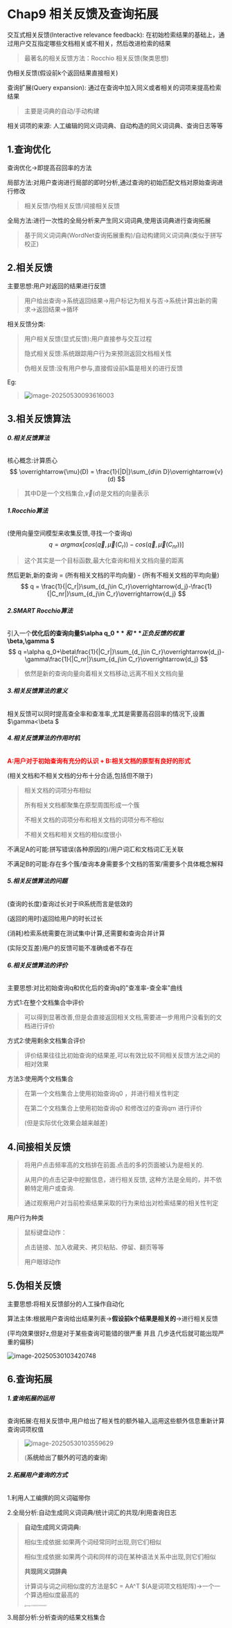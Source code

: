 # **Chap9 相关反馈及查询拓展**

交互式相关反馈(Interactive relevance feedback): 在初始检索结果的基础上，通过用户交互指定哪些文档相关或不相关，然后改进检索的结果

>   最著名的相关反馈方法：Rocchio 相关反馈(聚类思想)

伪相关反馈(假设前k个返回结果直接相关)

查询扩展(Query expansion): 通过在查询中加入同义或者相关的词项来提高检索结果

>   主要是词典的自动/手动构建

相关词项的来源: 人工编辑的同义词词典、自动构造的同义词词典、查询日志等等

## **1.查询优化**

查询优化->即提高召回率的方法

局部方法:对用户查询进行局部的即时分析,通过查询的初始匹配文档对原始查询进行修改

>   相关反馈/伪相关反馈/间接相关反馈

全局方法:进行一次性的全局分析来产生同义词词典,使用该词典进行查询拓展

>   基于同义词词典(WordNet查询拓展重构)/自动构建同义词词典(类似于拼写校正)

## **2.相关反馈**

主要思想:用户对返回的结果进行反馈

>   用户给出查询->系统返回结果->用户标记为相关与否->系统计算出新的需求->返回结果->循环

相关反馈分类:

>   用户相关反馈(显式反馈):用户直接参与交互过程
>
>   隐式相关反馈:系统跟踪用户行为来预测返回文档相关性
>
>   伪相关反馈:没有用户参与,直接假设前k篇是相关的进行反馈

Eg:

>   ![image-20250530093616003](./assets/image-20250530093616003.png)

## **3.相关反馈算法**

###### **0.相关反馈算法**

核心概念:计算质心
$$
\overrightarrow{\mu}(D) = \frac{1}{|D|}\sum_{d\in D}\overrightarrow{v}(d)
$$

>   其中D是一个文档集合,$\overrightarrow{v}(d)$是文档的向量表示

###### **1.Rocchio算法**

(使用向量空间模型来收集反馈,寻找一个查询q)
$$
q = argmax[cos(\overrightarrow{q},\overrightarrow{\mu}(C_r))-cos(\overrightarrow{q},\overrightarrow{\mu}(C_{nr}))]
$$

>   这个其实是一个目标函数,最大化查询和相关文档向量的距离

然后更新,新的查询 = (所有相关文档的平均向量) - (所有不相关文档的平均向量)
$$
q = \frac{1}{|C_r|}\sum_{d_j\in C_r}\overrightarrow{d_j}-\frac{1}{|C_nr|}\sum_{d_j\in C_r}\overrightarrow{d_j}
$$

###### **2.SMART Rocchio算法**

引入一个**优化后的查询向量$\alpha q_0 $**和**正负反馈的权重$\beta,\gamma $**
$$
q =\alpha q_0+\beta\frac{1}{|C_r|}\sum_{d_j\in C_r}\overrightarrow{d_j}-\gamma\frac{1}{|C_nr|}\sum_{d_j\in C_r}\overrightarrow{d_j}
$$

>   依然是新的查询向量向着相关文档移动,远离不相关文档向量

###### **3.相关反馈算法的意义**

相关反馈可以同时提高查全率和查准率,尤其是需要高召回率的情况下,设置$\gamma<\beta $

###### **4.相关反馈算法的作用时机**

**<font color=red>A:用户对于初始查询有充分的认识  +  B:相关文档的原型有良好的形式</font>**

(相关文档和不相关文档的分布十分合适,包括但不限于)

>   相关文档的词项分布相似
>
>   所有相关文档都聚集在原型周围形成一个簇
>
>   不相关文档的词项分布和相关文档的词项分布不相似
>
>   不相关文档和相关文档的相似度很小

不满足A的可能:拼写错误(各种原因的)/用户词汇和文档词汇无关联

不满足B的可能:存在多个簇/查询本身需要多个文档的答案/需要多个具体概念解释

###### **5.相关反馈算法的问题**

(查询的长度)查询过长对于IR系统而言是低效的

(返回的用时)返回给用户的时长过长

(消耗)检索系统需要在测试集中计算,还需要和查询合并计算

(实际交互差)用户的反馈可能不准确或者不存在

###### **6.相关反馈算法的评价**

主要思想:对比初始查询q和优化后的查询q的"查准率-查全率"曲线

方式1:在整个文档集合中评价

>   可以得到显著改善,但是会直接返回相关文档,需要进一步用用户没看到的文档进行评价

方式2:使用剩余文档集合评价

>   评价结果往往比初始查询的结果差,可以有效比较不同相关反馈方法之间的相对效果

方法3:使用两个文档集合

>   在第一个文档集合上使用初始查询q0 ，并进行相关性判定
>
>   在第二个文档集合上使用初始查询q0 和修改过的查询qm 进行评价
>
>   (但是实际优化效果会越来越差)

## **4.间接相关反馈**

>   将用户点击频率高的文档排在前面.点击的多的页面被认为是相关的.
>
>   从用户的点击记录中挖掘信息，进行相关反馈, 这种方法是全局的，并不依赖特定用户或查询.
>
>   通过观察用户对当前检索结果采取的行为来给出对检索结果的相关性判定

用户行为种类

>   鼠标键盘动作：
>
>   点击链接、加入收藏夹、拷贝粘贴、停留、翻页等等
>
>   用户眼球动作

## **5.伪相关反馈**

主要思想:将相关反馈部分的人工操作自动化

算法主体:根据用户查询给出结果列表->**假设前k个结果是相关的**->进行相关反馈

(平均效果很好z,但是对于某些查询可能错的很严重 并且 几步迭代后就可能出现严重的偏移)

![image-20250530103420748](./assets/image-20250530103420748.png)

## **6.查询拓展**

###### **1.查询拓展的运用**

查询拓展:在相关反馈中,用户给出了相关性的额外输入,运用这些额外信息重新计算查询词项权值

>   ![image-20250530103559629](./assets/image-20250530103559629.png)
>
>   (**系统给出了额外的可选的查询**)

###### **2.拓展用户查询的方式**

1.利用人工编撰的同义词磁带你

2.全局分析:自动生成同义词词典/统计词汇的共现/利用查询日志

>   **自动生成同义词词典:**
>
>   相似生成依据:如果两个词经常同时出现,则它们相似
>
>   相似生成依据:如果两个词和同样的词在某种语法关系中出现,则它们相似
>
>   **共现同义词辞典**
>
>   计算词与词之间相似度的方法是$C = AA^T $(A是词项文档矩阵)->一个一个算选相似度最高的
>
>   <img src="./assets/image-20250530104540457.png" alt="image-20250530104540457" style="zoom: 25%;" />

3.局部分析:分析查询的结果文档集合